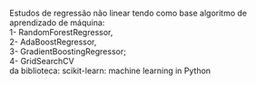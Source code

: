 Estudos de regressão não linear tendo como base algoritmo de aprendizado de máquina:<br>
1- RandomForestRegressor, <br>
2- AdaBoostRegressor, <br>
3- GradientBoostingRegressor;<br>
4- GridSearchCV
<br>
da biblioteca: scikit-learn: machine learning in Python

